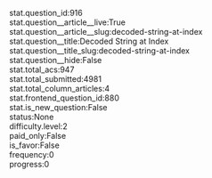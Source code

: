 stat.question_id:916  
stat.question__article__live:True  
stat.question__article__slug:decoded-string-at-index  
stat.question__title:Decoded String at Index  
stat.question__title_slug:decoded-string-at-index  
stat.question__hide:False  
stat.total_acs:947  
stat.total_submitted:4981  
stat.total_column_articles:4  
stat.frontend_question_id:880  
stat.is_new_question:False  
status:None  
difficulty.level:2  
paid_only:False  
is_favor:False  
frequency:0  
progress:0  
